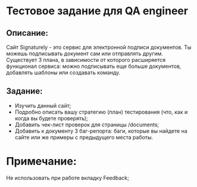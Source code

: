 # Тестовое задание для QA engineer

## Описание:
Сайт Signaturely - это сервис для электронной подписи документов. Ты можешь подписывать документ сам или отправлять другим. Существует 3 плана, в зависимости от которого расширяется функционал сервиса: можно подписывать еще больше документов, добавлять шаблоны или создавать команду.

## Задание:
+ Изучить данный сайт;
+ Подробно описать вашу стратегию (план) тестирования (что, как и когда вы будете проверять);
+ Добавить чек-лист проверок для страницы /documents;
+ Добавить к документу 3 баг-репорта: баги, которые вы найдете на сайте или же примеры с предыдущего места работы.

# Примечание:
Не использовать при работе вкладку Feedback;
